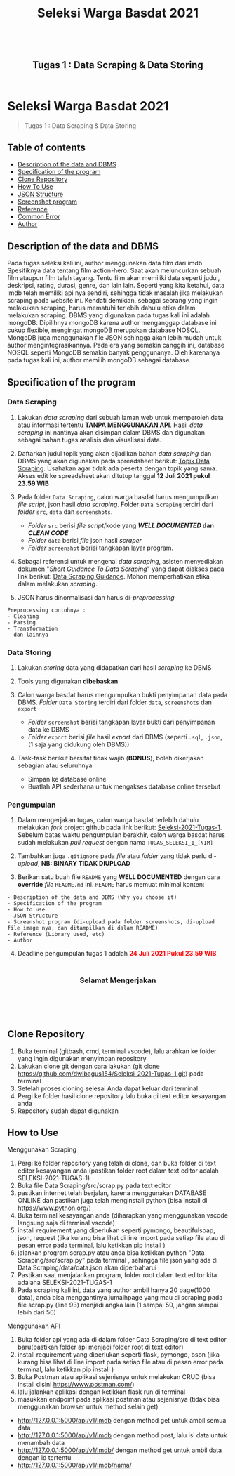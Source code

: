 <h1 align="center">
  <br>
  Seleksi Warga Basdat 2021
  <br>
  <br>
</h1>

<h2 align="center">
  <br>
  Tugas 1 : Data Scraping & Data Storing
  <br>
  <br>
</h2>

# Seleksi Warga Basdat 2021
> Tugas 1 : Data Scraping & Data Storing


## Table of contents
* [Description of the data and DBMS](#Description-of-the-data-and-DBMS)
* [Specification of the program](#Specification-of-the-program)
* [Clone Repository](#clone-repository)
* [How To Use](#how-to-use)
* [JSON Structure](#json-structure)
* [Screenshot program](#Screenshot-program)
* [Reference](#Reference)
* [Common Error](#common-error)
* [Author](#Author)


## Description of the data and DBMS
Pada tugas seleksi kali ini, author menggunakan data film dari imdb. Spesifiknya data tentang film action-hero. Saat akan meluncurkan sebuah film ataupun film telah tayang. Tentu film akan memiliki data seperti judul, deskripsi, rating, durasi, genre, dan lain lain. 
Seperti yang kita ketahui, data imdb telah memiliki api nya sendiri, sehingga tidak masalah jika melakukan scraping pada website ini. Kendati demikian, sebagai seorang yang ingin melakukan scraping, harus mematuhi terlebih dahulu etika dalam melakukan scraping. 
DBMS yang digunakan pada tugas kali ini adalah mongoDB. Dipilihnya mongoDB karena author menganggap database ini cukup flexible, mengingat mongoDB merupakan database NOSQL. MongoDB juga menggunakan file JSON sehingga akan lebih mudah untuk author mengintegrasikannya. Pada era yang semakin canggih ini, database NOSQL seperti MongoDB semakin banyak penggunanya. Oleh karenanya pada tugas kali ini, author memilih mongoDB sebagai database.


## Specification of the program

### Data Scraping

1. Lakukan _data scraping_ dari sebuah laman web untuk memperoleh data atau informasi tertentu __TANPA MENGGUNAKAN API__. Hasil _data scraping_ ini nantinya akan disimpan dalam DBMS dan digunakan sebagai bahan tugas analisis dan visualisasi data.

2. Daftarkan judul topik yang akan dijadikan bahan _data scraping_ dan DBMS yang akan digunakan pada spreadsheet berikut: [Topik Data Scraping](https://docs.google.com/spreadsheets/d/12sgizyreDkFXz4N3FaGouyGKRZN3qHyWEeSIbEXtpR4/edit?usp=sharing). Usahakan agar tidak ada peserta dengan topik yang sama. Akses edit ke spreadsheet akan ditutup tanggal __12 Juli 2021 pukul 23.59 WIB__

3. Pada folder `Data Scraping`, calon warga basdat harus mengumpulkan _file script_, json hasil _data scraping_. Folder `Data Scraping` terdiri dari _folder_ `src`, `data` dan `screenshots`. 
    - _Folder_ `src` berisi _file script_/kode yang __*WELL DOCUMENTED* dan *CLEAN CODE*__ 
    - _Folder_ `data` berisi _file_ json hasil _scraper_
    - _Folder_ `screenshot` berisi tangkapan layar program.

4. Sebagai referensi untuk mengenal _data scraping_, asisten menyediakan dokumen "_Short Guidance To Data Scraping_" yang dapat diakses pada link berikut: [Data Scraping Guidance](http://bit.ly/DataScrapingGuidance). Mohon memperhatikan etika dalam melakukan _scraping_.

5. JSON harus dinormalisasi dan harus di-_preprocessing_
```
Preprocessing contohnya :
- Cleaning
- Parsing
- Transformation
- dan lainnya
```

### Data Storing

1. Lakukan _storing_ data yang didapatkan dari hasil _scraping_ ke DBMS 

2. Tools yang digunakan __dibebaskan__

3. Calon warga basdat harus mengumpulkan bukti penyimpanan data pada DBMS. _Folder_ `Data Storing` terdiri dari folder `data`, `screenshots` dan `export`
    - _Folder_ `screenshot` berisi tangkapan layar bukti dari penyimpanan data ke DBMS
    - _Folder_ `export` berisi _file_ hasil _export_ dari DBMS (seperti `.sql`, `.json`, (1 saja yang didukung oleh DBMS))



4. Task-task berikut bersifat tidak wajib (__BONUS__), boleh dikerjakan sebagian atau seluruhnya
    - Simpan ke database online
    - Buatlah API sederhana untuk mengakses database online tersebut

### Pengumpulan

1. Dalam mengerjakan tugas, calon warga basdat terlebih dahulu melakukan _fork_ project github pada link berikut: [Seleksi-2021-Tugas-1](https://github.com/wargabasdat/Seleksi-2021-Tugas-1). Sebelum batas waktu pengumpulan berakhir, calon warga basdat harus sudah melakukan _pull request_ dengan nama ```TUGAS_SELEKSI_1_[NIM]```

2. Tambahkan juga `.gitignore` pada _file_ atau _folder_ yang tidak perlu di-_upload_, __NB: BINARY TIDAK DIUPLOAD__

3. Berikan satu buah file `README` yang __WELL DOCUMENTED__ dengan cara __override__ _file_ `README.md` ini. `README` harus memuat minimal konten:


```
- Description of the data and DBMS (Why you choose it)
- Specification of the program
- How to use
- JSON Structure
- Screenshot program (di-upload pada folder screenshots, di-upload file image nya, dan ditampilkan di dalam README)
- Reference (Library used, etc)
- Author
```


4. Deadline pengumpulan tugas 1 adalah <span style="color:red">__24 Juli 2021 Pukul 23.59 WIB__</span>

<h3 align="center">
  <br>
  Selamat Mengerjakan
  <br>
  <br>
</h3>

<br>
<br>


## Clone Repository
1. Buka terminal (gitbash, cmd, terminal vscode), lalu arahkan ke folder yang ingin digunakan menyimpan repository
2. Lakukan clone git dengan cara lakukan (git clone https://github.com/dwibagus154/Seleksi-2021-Tugas-1.git) pada terminal
3. Setelah proses cloning selesai Anda dapat keluar dari terminal
4. Pergi ke folder hasil clone repository lalu buka di text editor kesayangan anda
5. Repository sudah dapat digunakan


## How to Use
Menggunakan Scraping
1. Pergi ke folder repository yang telah di clone, dan buka folder di text editor kesayangan anda (pastikan folder root dalam text editor adalah SELEKSI-2021-TUGAS-1)
2. Buka file Data Scraping/src/scrap.py pada text editor
3. pastikan internet telah berjalan, karena menggunakan DATABASE ONLINE dan pastikan juga telah menginstall python (bisa install di https://www.python.org/)
4. Buka terminal kesayangan anda (diharapkan yang menggunakan vscode langsung saja di terminal vscode)
5. install requirement yang diperlukan seperti pymongo, beautifulsoap, json, request (jika kurang bisa lihat di line import pada setiap file atau di pesan error pada terminal, lalu ketikkan pip install <nama-requirement>)
5. jalankan program scrap.py atau anda bisa ketikkan python "Data Scraping/src/scrap.py" pada terminal , sehingga file json yang ada di Data Scraping/data/data.json akan diperbaharui
6. Pastikan saat menjalankan program, folder root dalam text editor kita adalaha SELEKSI-2021-TUGAS-1
7. Pada scraping kali ini, data yang author ambil hanya 20 page(1000 data), anda bisa menggantinya jumalhpage yang mau di scraping pada file scrap.py (line 93) menjadi angka lain (1 sampai 50, jangan sampai lebih dari 50)

Menggunakan API 
1. Buka folder api yang ada di dalam folder Data Scraping/src di text editor baru(pastikan folder api menjadi folder root di text editor)
2. install requirement yang diperlukan seperti flask, pymongo, bson (jika kurang bisa lihat di line import pada setiap file atau di pesan error pada terminal, lalu ketikkan pip install <nama-requirement>)
3. Buka Postman atau aplikasi sejenisnya untuk melakukan CRUD (bisa install disini https://www.postman.com/)
4. lalu jalankan aplikasi dengan ketikkan flask run di terminal 
5. masukkan endpoint pada aplikasi postman atau sejenisnya (tidak bisa menggunakan browser untuk method selain get)
* http://127.0.0.1:5000/api/v1/imdb dengan method get untuk ambil semua data 
* http://127.0.0.1:5000/api/v1/imdb dengan method post, lalu isi data untuk menambah data 
* http://127.0.0.1:5000/api/v1/imdb/<idfilm> dengan method get untuk ambil data dengan id tertentu 
* http://127.0.0.1:5000/api/v1/imdb/nama/<title> dengan method get untuk ambil data dengan title tertentu
* http://127.0.0.1:5000/api/v1/imdb/<idfilm> dengan method put untuk update data dengan id tertentu
* http://127.0.0.1:5000/api/v1/imdb/<idfilm> dengan method delete untuk delete data dengan id tertentu


## JSON Structure
1. title, bertipe string
2. description, bertipe string
3. rating, bertipe integer
4. genre, bertipe string
5. time, bertipe string
6. certificate, bertipe string

## Screenshot program


## Reference
* https://www.python.org/
* https://www.postman.com/
* https://www.mongodb.com/
* https://pymongo.readthedocs.io/
* https://www.crummy.com/software/BeautifulSoup/bs4/doc/

## Common Error
* Pada saat menjalankan, folder root bukan folder SELEKSI-2021-TUGAS-1 sehingga terdapat kendala dalam mengakses path file json
* Pada saat menjalankan API, folder root bukan folder api yang terdapat dalam folder Data Scraping/src, sehingga aplikasi tidak bisa dijalankan
* Belum install requirements, lihat baik baik pada error terminal requirement apa yang pelum, lalu ketikkan di terminal pip install 
<nama-requirement>

## Author
* 13519057 Kadek Dwi Bagus Ananta Udayana